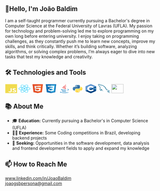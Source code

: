 ## 👋Hello, I'm João Baldim

I am a self-taught programmer currently pursuing a Bachelor's degree in Computer Science at the Federal University of Lavras (UFLA). My passion for technology and problem-solving led me to explore programming on my own long before entering university. I enjoy taking on programming challenges, as they constantly push me to learn new concepts, improve my skills, and think critically. Whether it’s building software, analyzing algorithms, or solving complex problems, I’m always eager to dive into new tasks that test my knowledge and creativity.

## 🛠️ Technologies and Tools

<p align="left">
  <img align="center" height="30" width="40" src="https://raw.githubusercontent.com/devicons/devicon/master/icons/javascript/javascript-plain.svg">
  <img align="center" height="30" width="40" src="https://raw.githubusercontent.com/devicons/devicon/master/icons/react/react-original.svg">
  <img align="center" height="30" width="40" src="https://raw.githubusercontent.com/devicons/devicon/master/icons/html5/html5-original.svg">
  <img align="center" height="30" width="40" src="https://raw.githubusercontent.com/devicons/devicon/master/icons/css3/css3-original.svg">
  <img align="center" height="30" width="40" src="https://raw.githubusercontent.com/devicons/devicon/master/icons/java/java-original.svg">
  <img align="center" height="30" width="40" src="https://raw.githubusercontent.com/devicons/devicon/master/icons/python/python-original.svg">
  <img align="center" height="30" width="40" src="https://raw.githubusercontent.com/devicons/devicon/master/icons/cplusplus/cplusplus-original.svg">
  <img align="center" height="30" width="40" src="https://raw.githubusercontent.com/devicons/devicon/master/icons/mysql/mysql-original.svg">
  <img align="center" height="30" width="40" src="https://cdn.jsdelivr.net/gh/devicons/devicon@latest/icons/haskell/haskell-original.svg" />
</p>

## 📚 About Me

- 🎓 **Education:** Currently pursuing a Bachelor's in Computer Science (UFLA)
- 🧑‍🏫 **Experience:** Some Coding competitions in Brazil, developing backend projects
- 🚀 **Seeking:** Opportunities in the software development, data analysis and frontend development fields to apply and expand my knowledge
  
## 📫 How to Reach Me

<a href="www.linkedin.com/in/JoaoBaldim" target="_blank">www.linkedin.com/in/JoaoBaldim</a> <br/>
<a href="mailto:joaogsbpersona@gmail.com">joaogsbpersona@gmail.com</a>
